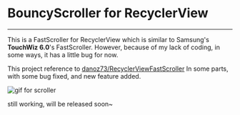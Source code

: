 # BouncyScroller for RecyclerView


----------


This is a FastScroller for RecyclerView which is similar to Samsung's **TouchWiz 6.0**'s FastScroller. However, because of my lack of coding, in some ways, it has a little bug for now.

This project reference to [danoz73/RecyclerViewFastScroller][1] In some parts, with some bug fixed, and new feature added.

![gif for scroller][2]

still working, will be released soon~

  [1]: https://github.com/danoz73/RecyclerViewFastScroller
  [2]: https://github.com/microstudent/microstudent.github.io/raw/master/b.gif
